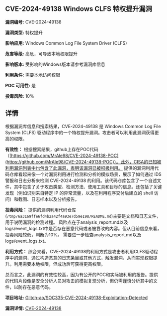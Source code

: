 ## CVE-2024-49138 Windows CLFS 特权提升漏洞

**漏洞编号:** CVE-2024-49138

**漏洞类型:** 特权提升

**影响应用:** Windows Common Log File System Driver (CLFS)

**危害等级:** 高危，可导致本地权限提升

**影响版本:** 受影响的Windows版本请参考漏洞库信息

**利用条件:** 需要本地访问权限

**POC 可用性:** 是

**投毒风险:** 10%

## 详情

根据漏洞库信息和搜索结果，CVE-2024-49138 是 Windows Common Log File System (CLFS) 驱动程序中的一个特权提升漏洞。攻击者可以利用此漏洞获得更高的权限。

**有效性：**
根据搜索结果，github上存在POC代码（[https://github.com/MrAle98/CVE-2024-49138-POC](https://github.com/MrAle98/CVE-2024-49138-POC)）。此外，CISA的已知被利用漏洞列表中也包含了此漏洞，表明该漏洞已被积极利用。
提供的漏洞利用代码仓库看起来像一个对漏洞利用进行检测和分析的模拟场景，展示了如何通过 IDS 警报和日志分析来检测 CVE-2024-49138 的利用。该代码仓库包含了一个自述文件，其中包含了关于攻击类型、检测方法、使用工具和目标的信息。还包括了关键发现（例如识别来自特定 IP 的异常流量，以及在利用程序交付后建立的 shell 访问）和截图、日志样本以及分析报告。

**投毒风险：**
提供的漏洞利用代码仓库(`/tmp/6a3169ffe6fd4b2a42f4a93e7d59e198/README.md`)主要是文档和日志文件，用于说明漏洞的检测过程。 风险点在于analysis_report.md以及logs/event_logs.txt中是否存在恶意代码或者被篡改的内容。但从目前信息来看，投毒风险较低，判断为10%。 需要进一步检查analysis_report.md以及logs/event_logs.txt。

**利用方式：**
综合来看，CVE-2024-49138的利用方式是攻击者利用CLFS驱动程序中的漏洞，通过构造恶意的日志条目或其他方式，触发漏洞，从而实现权限提升。利用需要本地权限，但成功后可获得更高权限。

总而言之，此漏洞的有效性较高，因为有公开的POC和实际被利用的报告。提供的代码片段像是安全分析人员对攻击的模拟复现分析，但仍需谨慎分析其中的文件，以防存在恶意代码。

**项目地址:** [Glitch-ao/SOC335-CVE-2024-49138-Exploitation-Detected](https://github.com/Glitch-ao/SOC335-CVE-2024-49138-Exploitation-Detected)

**漏洞详情:** [CVE-2024-49138](https://nvd.nist.gov/vuln/detail/CVE-2024-49138)